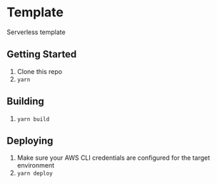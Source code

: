 # Template

Serverless template

## Getting Started

1. Clone this repo
1. `yarn`


## Building

1. `yarn build`

## Deploying

1. Make sure your AWS CLI credentials are configured for the target environment
1. `yarn deploy`
